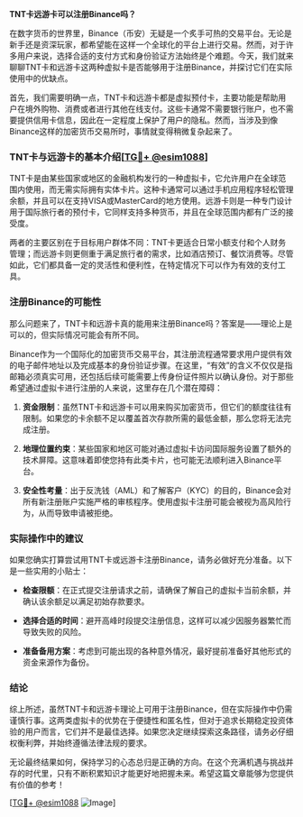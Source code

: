 **TNT卡远游卡可以注册Binance吗？**

在数字货币的世界里，Binance（币安）无疑是一个炙手可热的交易平台。无论是新手还是资深玩家，都希望能在这样一个全球化的平台上进行交易。然而，对于许多用户来说，选择合适的支付方式和身份验证方法始终是个难题。今天，我们就来聊聊TNT卡和远游卡这两种虚拟卡是否能够用于注册Binance，并探讨它们在实际使用中的优缺点。

首先，我们需要明确一点，TNT卡和远游卡都是虚拟预付卡，主要功能是帮助用户在境外购物、消费或者进行其他在线支付。这些卡通常不需要银行账户，也不需要提供信用卡信息，因此在一定程度上保护了用户的隐私。然而，当涉及到像Binance这样的加密货币交易所时，事情就变得稍微复杂起来了。

### TNT卡与远游卡的基本介绍[[TG💪+ @esim1088](https://t.me/s/esim1088)]

TNT卡是由某些国家或地区的金融机构发行的一种虚拟卡，它允许用户在全球范围内使用，而无需实际拥有实体卡片。这种卡通常可以通过手机应用程序轻松管理余额，并且可以在支持VISA或MasterCard的地方使用。远游卡则是一种专门设计用于国际旅行者的预付卡，它同样支持多种货币，并且在全球范围内都有广泛的接受度。

两者的主要区别在于目标用户群体不同：TNT卡更适合日常小额支付和个人财务管理；而远游卡则更侧重于满足旅行者的需求，比如酒店预订、餐饮消费等。尽管如此，它们都具备一定的灵活性和便利性，在特定情况下可以作为有效的支付工具。

### 注册Binance的可能性

那么问题来了，TNT卡和远游卡真的能用来注册Binance吗？答案是——理论上是可以的，但实际情况可能会有所不同。

Binance作为一个国际化的加密货币交易平台，其注册流程通常要求用户提供有效的电子邮件地址以及完成基本的身份验证步骤。在这里，“有效”的含义不仅仅是指邮箱必须真实可用，还包括后续可能需要上传身份证件照片以确认身份。对于那些希望通过虚拟卡进行注册的人来说，这里存在几个潜在障碍：

1. **资金限制**：虽然TNT卡和远游卡可以用来购买加密货币，但它们的额度往往有限制。如果您的卡余额不足以覆盖首次存款所需的最低金额，那么您将无法完成注册。
   
2. **地理位置约束**：某些国家和地区可能对通过虚拟卡访问国际服务设置了额外的技术屏障。这意味着即使您持有此类卡片，也可能无法顺利进入Binance平台。

3. **安全性考量**：出于反洗钱（AML）和了解客户（KYC）的目的，Binance会对所有新注册账户实施严格的审核程序。使用虚拟卡注册可能会被视为高风险行为，从而导致申请被拒绝。

### 实际操作中的建议

如果您确实打算尝试用TNT卡或远游卡注册Binance，请务必做好充分准备。以下是一些实用的小贴士：

- **检查限额**：在正式提交注册请求之前，请确保了解自己的虚拟卡当前余额，并确认该余额足以满足初始存款要求。
  
- **选择合适的时间**：避开高峰时段提交注册信息，这样可以减少因服务器繁忙而导致失败的风险。

- **准备备用方案**：考虑到可能出现的各种意外情况，最好提前准备好其他形式的资金来源作为备份。

### 结论

综上所述，虽然TNT卡和远游卡理论上可用于注册Binance，但在实际操作中仍需谨慎行事。这两类虚拟卡的优势在于便捷性和匿名性，但对于追求长期稳定投资体验的用户而言，它们并不是最佳选择。如果您决定继续探索这条路径，请务必仔细权衡利弊，并始终遵循法律法规的要求。

无论最终结果如何，保持学习的心态总归是正确的方向。在这个充满机遇与挑战并存的时代里，只有不断积累知识才能更好地把握未来。希望这篇文章能够为您提供有价值的参考！

[[TG💪+ @esim1088](https://t.me/s/esim1088) ![Image](https://i.postimg.cc/4NQfJmqS/Snipaste-2025-05-13-00-14-12.png)]